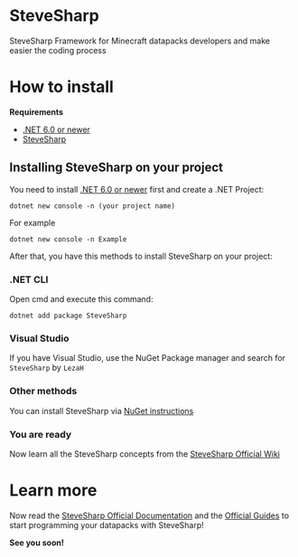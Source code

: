 # SteveSharp

SteveSharp Framework for Minecraft datapacks developers and make easier the coding process

# How to install

**Requirements**
 - [.NET 6.0 or newer](https://dotnet.microsoft.com/es-es/download/dotnet/6.0)
 - [SteveSharp](https://www.nuget.org/packages/SteveSharp)

## Installing SteveSharp on your project
You need to install [.NET 6.0 or newer](https://dotnet.microsoft.com/es-es/download/dotnet/6.0) first and create a .NET Project:
```
dotnet new console -n (your project name)
```
For example
```
dotnet new console -n Example
```

After that, you have this methods to install SteveSharp on your project:

### .NET CLI
Open cmd and execute this command:
```
dotnet add package SteveSharp
```

### Visual Studio
If you have Visual Studio, use the NuGet Package manager and search for `SteveSharp` by `LezaH`

### Other methods
You can install SteveSharp via [NuGet instructions](https://www.nuget.org/packages/SteveSharp)

### You are ready
Now learn all the SteveSharp concepts from the [SteveSharp Official Wiki](https://github.com/hazelcode/SteveSharp/wiki)

# Learn more

Now read the [SteveSharp Official Documentation](https://github.com/hazelcode/SteveSharp/wiki) and the [Official Guides](https://github.com/hazelcode/SteveSharp/wiki/How-to) to start programming your datapacks with SteveSharp!

**See you soon!**